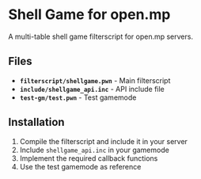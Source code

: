 # Shell Game for open.mp

A multi-table shell game filterscript for open.mp servers.

## Files

- **`filterscript/shellgame.pwn`** - Main filterscript
- **`include/shellgame_api.inc`** - API include file
- **`test-gm/test.pwn`** - Test gamemode

## Installation

1. Compile the filterscript and include it in your server
2. Include `shellgame_api.inc` in your gamemode
3. Implement the required callback functions
4. Use the test gamemode as reference